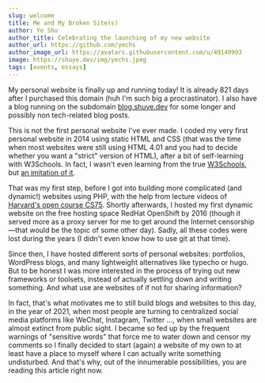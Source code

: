 ```yaml
---
slug: welcome
title: Me and My Broken Site(s)
author: Ye Shu
author_title: Celebrating the launching of my new website
author_url: https://github.com/yechs
author_image_url: https://avatars.githubusercontent.com/u/49149993
image: https://shuye.dev/img/yechs.jpeg
tags: [events, essays]
---
```


My personal website is finally up and running today! It is already 821 days after I purchased this domain (huh I'm such big a procrastinator). I also have a blog running on the subdomain [blog.shuye.dev](https://blog.shuye.dev/) for some longer and possibly non tech-related blog posts.

This is not the first personal website I've ever made. I coded my very first personal website in 2014 using static HTML and CSS (that was the time when most websites were still using HTML 4.01 and you had to decide whether you want a "strict" version of HTML), after a bit of self-learning with W3Schools. In fact, I wasn't even learning from the true [W3Schools](https://w3schools.com), but [an imitation of it](https://web.archive.org/web/20140103013237/http://w3school.com.cn/).

<!--truncate-->

That was my first step, before I got into building more complicated (and dynamic!) websites using PHP, with the help from lecture videos of [Harvard's open course CS75](http://cs75.tv/2012/summer/). Shortly afterwards, I hosted my first dynamic website on the free hosting space RedHat OpenShift by 2016 (though it served more as a proxy server for me to get around the Internet censorship—that would be the topic of some other day). Sadly, all these codes were lost during the years (I didn't even know how to use git at that time).

Since then, I have hosted different sorts of personal websites: portfolios, WordPress blogs, and many lightweight alternatives like typecho or hugo. But to be honest I was more interested in the process of trying out new frameworks or toolsets, instead of actually settling down and writing something. And what use are websites of if not for sharing information?

In fact, that's what motivates me to still build blogs and websites to this day, in the year of 2021, when most people are turning to centralized social media platforms like WeChat, Instagram, Twitter ..., when small websites are almost extinct from public sight. I became so fed up by the frequent warnings of "sensitive words" that force me to water down and censor my comments so I finally decided to start (again) a website of my own to at least have a place to myself where I can actually write something undisturbed. And that's why, out of the innumerable possibilities, you are reading this article right now.
